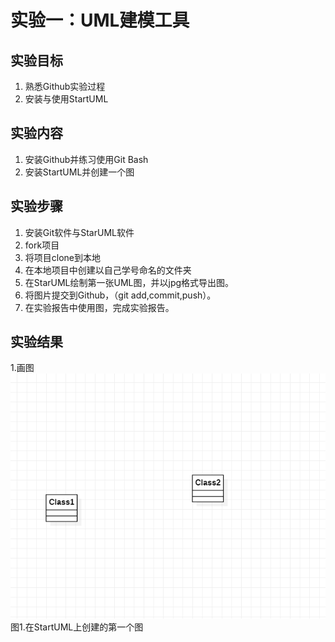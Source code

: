 # 实验一：UML建模工具

## 实验目标

1. 熟悉Github实验过程
2. 安装与使用StartUML

## 实验内容

1. 安装Github并练习使用Git Bash
2. 安装StartUML并创建一个图

## 实验步骤

1. 安装Git软件与StarUML软件
2. fork项目
3. 将项目clone到本地
4. 在本地项目中创建以自己学号命名的文件夹
5. 在StarUML绘制第一张UML图，并以jpg格式导出图。
6. 将图片提交到Github，（git add,commit,push）。
7. 在实验报告中使用图，完成实验报告。

## 实验结果
1.画图  
![第一个UML图](./model1.jpg)   
图1.在StartUML上创建的第一个图
